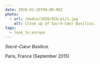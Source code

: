 ```yaml
---
date: 2020-01-16T08:00:00Z
photo:
  - url: /media/2020/016/p1/1.jpg
    alt: Close up of Sacré-Cœur Basilica.
tags:
  - look_to_europe
---
```


_Sacré-Cœur Basilica_.

Paris, France (September 2015)
